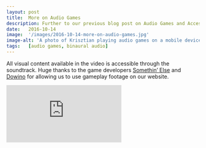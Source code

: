 ```yaml
---
layout: post
title:  More on Audio Games
description: Further to our previous blog post on Audio Games and Accessibility published last month, we have worked on preparing a video that describes in detail the different sound design methods used in the audio games Papa Sangre, The Nightjar and A Blind Legend. 
date:   2016-10-14
image:  '/images/2016-10-14-more-on-audio-games.jpg'
image-alt: 'A photo of Krisztian playing audio games on a mobile device with the game logos behind him.'
tags:   [audio games, binaural audio]
---
```


All visual content available in the video is accessible through the soundtrack. Huge thanks to the game developers [Somethin’ Else](https://somethinelse.com/) and [Dowino](https://www.dowino.com/en/) for allowing us to use gameplay footage on our website.

<p><iframe title="Audio Games." src="https://www.youtube.com/embed/bOJu8zfXytc" loading="lazy" frameborder="0" allowfullscreen></iframe></p>



